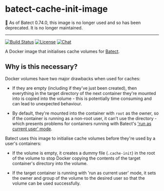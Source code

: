 # batect-cache-init-image

:stop_sign: As of Batect 0.74.0, this image is no longer used and so has been deprecated. It is no longer maintained. 

---

[![Build Status](https://img.shields.io/github/workflow/status/batect/batect-cache-init-image/Pipeline/main)](https://github.com/batect/batect-cache-init-image/actions?query=workflow%3APipeline+branch%3Amain)
[![License](https://img.shields.io/github/license/batect/batect-cache-init-image.svg)](https://opensource.org/licenses/Apache-2.0)
[![Chat](https://img.shields.io/badge/chat-on%20spectrum-brightgreen.svg)](https://spectrum.chat/batect)

A Docker image that initialises cache volumes for [Batect](https://batect.dev).

## Why is this necessary?

Docker volumes have two major drawbacks when used for caches:

* If they are empty (including if they've just been created), then everything in the target directory of the next container they're mounted into is copied into the volume - this is potentially time consuming and can lead to unexpected behaviour.

* By default, they're mounted into the container with `root` as the owner, so if the container is running as a non-root user, it can't use the directory - which presents problems for containers running with Batect's ['run as current user' mode](https://batect.dev/docs/concepts/run-as-current-user-mode).

Batect uses this image to initialise cache volumes before they're used by a user's containers:

* If the volume is empty, it creates a dummy file (`.cache-init`) in the root of the volume to stop Docker copying the contents of the target container's directory into the volume.

* If the target container is running with 'run as current user' mode, it sets the owner and group of the volume to the desired user so that the volume can be used successfully.
